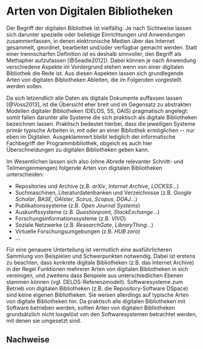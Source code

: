 # Arten von Digitalen Bibliotheken

Der Begriff der digitalen Bibliothek ist vielfältig. Je nach Sichtweise lassen
sich darunter spezielle oder beliebige Einrichtungen und Anwendungen
zusammenfassen, in denen elektronische Medien über das Internet gesammelt,
geordnet, bearbeitet und/oder verfügbar gemacht werden. Statt einer
trennscharfen Definition ist es deshalb sinnvoller, den Begriff als Methapher
aufzufassen [@Seadle2012]). Dabei können je nach Anwendung verschiedene Aspekte
im Vordergrund stehen wenn von einer digitalen Bibliothek die Rede ist. Aus
diesen Aspekten lassen sich grundlegende Arten von digitalen Bibliotheken
Ableiten, die im Folgenden vorgestellt werden sollen.

Da sich letzendlich alle Daten als digitale Dokumente auffassen lassen
[@Voss2013], ist die Übersicht eher breit und im Gegensatz zu abstrakten Modellen
digitaler Bibliotheken (DELOS, 5S, OAIS) pragmatisch angelegt: somit fallen
darunter alle Systeme die sich praktisch als digitale Bibliotheken bezeichnen
lassen. Praktisch bedeutet hierbei, dass die jeweiligen Systeme primär typische
Arbeiten in, mit oder an einer Bibliothek ermöglichen -- nur eben im Digitalen.
Ausgeklammert bleibt lediglich der informatische Fachbegriff der
Programmbibliothek, obgeich es auch hier Überschneidungen zu digitalen
Bibliotheken geben kann.

Im Wesentlichen lassen sich also (ohne Abrede relevanter Schnitt- und
Teilmengenmengen) folgende Arten von digitalen Bibliotheken unterscheiden:

* Repositories und Archive (z.B. *arXiv*, *Internet Archive*, *LOCKSS*...)
* Suchmaschinen, Literaturdatenbanken und Verzeichnisse (z.B. *Google Scholar*, *BASE*, *OAIster*, *Scirus*, *Scopus*, *DOAJ*...)
* Publikationssysteme (z.B. *Open Journal Systems*)
* Auskunftssysteme (z.B. *Questionpoint*, *StackExchange*...)
* Forschungsinformationssysteme (z.B. *VIVO*)
* Soziale Netzwerke (z.B. *ResearchGate*, *LibraryThing*...)
* Virtuelle Forschungsumgebungen (z.B. *HUB zero*)
* ...

Für eine genauere Unterteilung ist vermutlich eine ausführlicheren Sammlung von
Beispielen und Schwerpunkten notwendig. Dabei ist erstens zu beachten, dass
konkrete digitale Bibliotheken (z.B. das Internet Archive) in der Regel
Funktionen mehrerer Arten von digitalen Bibliotheken in sich vereinigen, und
zweitens dass Beispiele aus unterschiedlichen Ebenen stammen können (vgl.
DELOS-Referenzmodell). Softwaresysteme zum Betrieb von digitalen Bibliotheken
(z.B. die Repository-Software DSpace) sind keine eigenen Bibliotheken. Sie
weisen allerdings auf typische Arten von digitale Bibliotheken hin. Da
praktisch alle digitalen Bibliotheken mit Software betrieben werden, sollten
Arten von digitalen Bibliotheken grundsätzlich nicht losgelöst von den
Softwaresystemen betrachtet werden, mit denen sie umgesetzt sind.

## Nachweise


